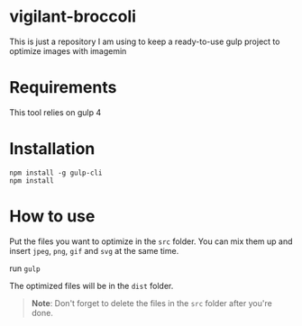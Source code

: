 # vigilant-broccoli

This is just a repository I am using to keep a ready-to-use gulp project to optimize images with imagemin

# Requirements

This tool relies on gulp 4

# Installation

```
npm install -g gulp-cli
npm install
```

# How to use

Put the files you want to optimize in the `src` folder. You can mix them up and insert `jpeg`, `png`, `gif` and `svg` at the same time.

run `gulp` 

The optimized files will be in the `dist` folder.

> **Note**: Don't forget to delete the files in the `src` folder after you're done.

